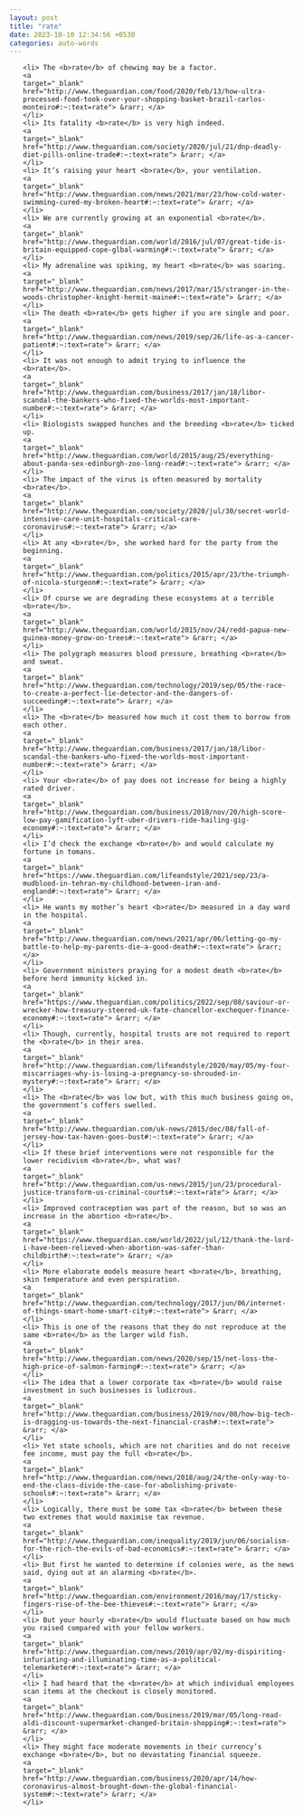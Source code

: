 ```yaml
---
layout: post
title: "rate"
date: 2023-10-10 12:34:56 +0530
categories: auto-words
---
```

<ol>

    <li> The <b>rate</b> of chewing may be a factor.
    <a 
    target="_blank" 
    href="http://www.theguardian.com/food/2020/feb/13/how-ultra-processed-food-took-over-your-shopping-basket-brazil-carlos-monteiro#:~:text=rate"> &rarr; </a>
    </li>
    <li> Its fatality <b>rate</b> is very high indeed.
    <a 
    target="_blank" 
    href="http://www.theguardian.com/society/2020/jul/21/dnp-deadly-diet-pills-online-trade#:~:text=rate"> &rarr; </a>
    </li>
    <li> It’s raising your heart <b>rate</b>, your ventilation.
    <a 
    target="_blank" 
    href="http://www.theguardian.com/news/2021/mar/23/how-cold-water-swimming-cured-my-broken-heart#:~:text=rate"> &rarr; </a>
    </li>
    <li> We are currently growing at an exponential <b>rate</b>.
    <a 
    target="_blank" 
    href="http://www.theguardian.com/world/2016/jul/07/great-tide-is-britain-equipped-cope-glbal-warming#:~:text=rate"> &rarr; </a>
    </li>
    <li> My adrenaline was spiking, my heart <b>rate</b> was soaring.
    <a 
    target="_blank" 
    href="http://www.theguardian.com/news/2017/mar/15/stranger-in-the-woods-christopher-knight-hermit-maine#:~:text=rate"> &rarr; </a>
    </li>
    <li> The death <b>rate</b> gets higher if you are single and poor.
    <a 
    target="_blank" 
    href="http://www.theguardian.com/news/2019/sep/26/life-as-a-cancer-patient#:~:text=rate"> &rarr; </a>
    </li>
    <li> It was not enough to admit trying to influence the <b>rate</b>.
    <a 
    target="_blank" 
    href="http://www.theguardian.com/business/2017/jan/18/libor-scandal-the-bankers-who-fixed-the-worlds-most-important-number#:~:text=rate"> &rarr; </a>
    </li>
    <li> Biologists swapped hunches and the breeding <b>rate</b> ticked up.
    <a 
    target="_blank" 
    href="http://www.theguardian.com/world/2015/aug/25/everything-about-panda-sex-edinburgh-zoo-long-read#:~:text=rate"> &rarr; </a>
    </li>
    <li> The impact of the virus is often measured by mortality <b>rate</b>.
    <a 
    target="_blank" 
    href="http://www.theguardian.com/society/2020/jul/30/secret-world-intensive-care-unit-hospitals-critical-care-coronavirus#:~:text=rate"> &rarr; </a>
    </li>
    <li> At any <b>rate</b>, she worked hard for the party from the beginning.
    <a 
    target="_blank" 
    href="http://www.theguardian.com/politics/2015/apr/23/the-triumph-of-nicola-sturgeon#:~:text=rate"> &rarr; </a>
    </li>
    <li> Of course we are degrading these ecosystems at a terrible <b>rate</b>.
    <a 
    target="_blank" 
    href="http://www.theguardian.com/world/2015/nov/24/redd-papua-new-guinea-money-grow-on-trees#:~:text=rate"> &rarr; </a>
    </li>
    <li> The polygraph measures blood pressure, breathing <b>rate</b> and sweat.
    <a 
    target="_blank" 
    href="http://www.theguardian.com/technology/2019/sep/05/the-race-to-create-a-perfect-lie-detector-and-the-dangers-of-succeeding#:~:text=rate"> &rarr; </a>
    </li>
    <li> The <b>rate</b> measured how much it cost them to borrow from each other.
    <a 
    target="_blank" 
    href="http://www.theguardian.com/business/2017/jan/18/libor-scandal-the-bankers-who-fixed-the-worlds-most-important-number#:~:text=rate"> &rarr; </a>
    </li>
    <li> Your <b>rate</b> of pay does not increase for being a highly rated driver.
    <a 
    target="_blank" 
    href="http://www.theguardian.com/business/2018/nov/20/high-score-low-pay-gamification-lyft-uber-drivers-ride-hailing-gig-economy#:~:text=rate"> &rarr; </a>
    </li>
    <li> I’d check the exchange <b>rate</b> and would calculate my fortune in tomans.
    <a 
    target="_blank" 
    href="https://www.theguardian.com/lifeandstyle/2021/sep/23/a-mudblood-in-tehran-my-childhood-between-iran-and-england#:~:text=rate"> &rarr; </a>
    </li>
    <li> He wants my mother’s heart <b>rate</b> measured in a day ward in the hospital.
    <a 
    target="_blank" 
    href="http://www.theguardian.com/news/2021/apr/06/letting-go-my-battle-to-help-my-parents-die-a-good-death#:~:text=rate"> &rarr; </a>
    </li>
    <li> Government ministers praying for a modest death <b>rate</b> before herd immunity kicked in.
    <a 
    target="_blank" 
    href="https://www.theguardian.com/politics/2022/sep/08/saviour-or-wrecker-how-treasury-steered-uk-fate-chancellor-exchequer-finance-economy#:~:text=rate"> &rarr; </a>
    </li>
    <li> Though, currently, hospital trusts are not required to report the <b>rate</b> in their area.
    <a 
    target="_blank" 
    href="http://www.theguardian.com/lifeandstyle/2020/may/05/my-four-miscarriages-why-is-losing-a-pregnancy-so-shrouded-in-mystery#:~:text=rate"> &rarr; </a>
    </li>
    <li> The <b>rate</b> was low but, with this much business going on, the government’s coffers swelled.
    <a 
    target="_blank" 
    href="http://www.theguardian.com/uk-news/2015/dec/08/fall-of-jersey-how-tax-haven-goes-bust#:~:text=rate"> &rarr; </a>
    </li>
    <li> If these brief interventions were not responsible for the lower recidivism <b>rate</b>, what was?
    <a 
    target="_blank" 
    href="http://www.theguardian.com/us-news/2015/jun/23/procedural-justice-transform-us-criminal-courts#:~:text=rate"> &rarr; </a>
    </li>
    <li> Improved contraception was part of the reason, but so was an increase in the abortion <b>rate</b>.
    <a 
    target="_blank" 
    href="https://www.theguardian.com/world/2022/jul/12/thank-the-lord-i-have-been-relieved-when-abortion-was-safer-than-childbirth#:~:text=rate"> &rarr; </a>
    </li>
    <li> More elaborate models measure heart <b>rate</b>, breathing, skin temperature and even perspiration.
    <a 
    target="_blank" 
    href="http://www.theguardian.com/technology/2017/jun/06/internet-of-things-smart-home-smart-city#:~:text=rate"> &rarr; </a>
    </li>
    <li> This is one of the reasons that they do not reproduce at the same <b>rate</b> as the larger wild fish.
    <a 
    target="_blank" 
    href="http://www.theguardian.com/news/2020/sep/15/net-loss-the-high-price-of-salmon-farming#:~:text=rate"> &rarr; </a>
    </li>
    <li> The idea that a lower corporate tax <b>rate</b> would raise investment in such businesses is ludicrous.
    <a 
    target="_blank" 
    href="http://www.theguardian.com/business/2019/nov/08/how-big-tech-is-dragging-us-towards-the-next-financial-crash#:~:text=rate"> &rarr; </a>
    </li>
    <li> Yet state schools, which are not charities and do not receive fee income, must pay the full <b>rate</b>.
    <a 
    target="_blank" 
    href="http://www.theguardian.com/news/2018/aug/24/the-only-way-to-end-the-class-divide-the-case-for-abolishing-private-schools#:~:text=rate"> &rarr; </a>
    </li>
    <li> Logically, there must be some tax <b>rate</b> between these two extremes that would maximise tax revenue.
    <a 
    target="_blank" 
    href="http://www.theguardian.com/inequality/2019/jun/06/socialism-for-the-rich-the-evils-of-bad-economics#:~:text=rate"> &rarr; </a>
    </li>
    <li> But first he wanted to determine if colonies were, as the news said, dying out at an alarming <b>rate</b>.
    <a 
    target="_blank" 
    href="http://www.theguardian.com/environment/2016/may/17/sticky-fingers-rise-of-the-bee-thieves#:~:text=rate"> &rarr; </a>
    </li>
    <li> But your hourly <b>rate</b> would fluctuate based on how much you raised compared with your fellow workers.
    <a 
    target="_blank" 
    href="http://www.theguardian.com/news/2019/apr/02/my-dispiriting-infuriating-and-illuminating-time-as-a-political-telemarketer#:~:text=rate"> &rarr; </a>
    </li>
    <li> I had heard that the <b>rate</b> at which individual employees scan items at the checkout is closely monitored.
    <a 
    target="_blank" 
    href="http://www.theguardian.com/business/2019/mar/05/long-read-aldi-discount-supermarket-changed-britain-shopping#:~:text=rate"> &rarr; </a>
    </li>
    <li> They might face moderate movements in their currency’s exchange <b>rate</b>, but no devastating financial squeeze.
    <a 
    target="_blank" 
    href="http://www.theguardian.com/business/2020/apr/14/how-coronavirus-almost-brought-down-the-global-financial-system#:~:text=rate"> &rarr; </a>
    </li>